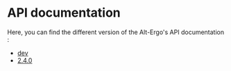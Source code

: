 
# API documentation

Here, you can find the different version of the Alt-Ergo's API documentation :

* [dev](https://ocamlpro.github.io/alt-ergo/odoc/dev/index.html)
* [2.4.0](https://ocamlpro.github.io/alt-ergo/odoc/2.4.0/index.html)
